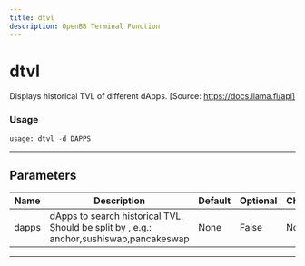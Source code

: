 ```yaml
---
title: dtvl
description: OpenBB Terminal Function
---
```


# dtvl

Displays historical TVL of different dApps. [Source: https://docs.llama.fi/api]

### Usage

```python
usage: dtvl -d DAPPS
```

---

## Parameters

| Name | Description | Default | Optional | Choices |
| ---- | ----------- | ------- | -------- | ------- |
| dapps | dApps to search historical TVL. Should be split by , e.g.: anchor,sushiswap,pancakeswap | None | False | None |
---

